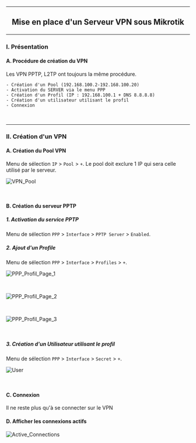 -------------------------------------------------------------------------------------------------------------------------------------------------------------
## <p align='center'> Mise en place d'un Serveur VPN sous Mikrotik </p>


-------------------------------------------------------------------------------------------------------------------------------------------------------------
### I. Présentation
#### A. Procédure de création du VPN
Les VPN PPTP, L2TP ont toujours la même procédure.
```
- Création d'un Pool (192.168.100.2-192.168.100.20)
- Activation du SERVER via le menu PPP
- Création d'un Profil (IP : 192.168.100.1 + DNS 8.8.8.8)
- Création d'un utilisateur utilisant le profil
- Connexion
```

<br />

-------------------------------------------------------------------------------------------------------------------------------------------------------------
### II. Création d'un VPN

#### A. Création du Pool VPN
Menu de sélection `IP` > `Pool` > `+`. Le pool doit exclure 1 IP qui sera celle utilisé par le serveur.

![VPN_Pool](https://github.com/MarcJaffre/Mikrotik/assets/35907/b6add9bd-e624-458f-b3d1-9994a1f5a34a)

<br />

#### B. Création du serveur PPTP
##### 1. Activation du service PPTP
Menu de sélection `PPP` > `Interface` > `PPTP Server` > `Enabled`.

##### 2. Ajout d'un Profile
Menu de sélection `PPP` > `Interface` > `Profiles` > `+`.

![PPP_Profil_Page_1](https://github.com/MarcJaffre/Mikrotik/assets/35907/fb89174e-1201-4c6f-b2b0-968cce295d4e)

<br />

![PPP_Profil_Page_2](https://github.com/MarcJaffre/Mikrotik/assets/35907/a9279bcb-4867-4be0-a0d2-e8b3e19a2e76)

<br />

![PPP_Profil_Page_3](https://github.com/MarcJaffre/Mikrotik/assets/35907/2b4e18ce-849e-4503-ac34-2b13a7920e9d)

<br />

##### 3. Création d'un Utilisateur utilisant le profil
Menu de sélection `PPP` > `Interface` > `Secret` > `+`.

![User](https://github.com/MarcJaffre/Mikrotik/assets/35907/e92ad83b-0a4d-4552-a00d-ab1c1599e5dc)

<br />

#### C. Connexion
Il ne reste plus qu'à se connecter sur le VPN

#### D. Afficher les connexions actifs
![Active_Connections](https://github.com/MarcJaffre/Mikrotik/assets/35907/3ce44083-f6b1-419f-8a47-286b2d8640a6)

<br />

